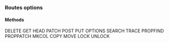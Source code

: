 ### Routes options

#### Methods

DELETE
GET
HEAD
PATCH
POST
PUT
OPTIONS
SEARCH
TRACE
PROPFIND
PROPPATCH
MKCOL
COPY
MOVE
LOCK
UNLOCK

